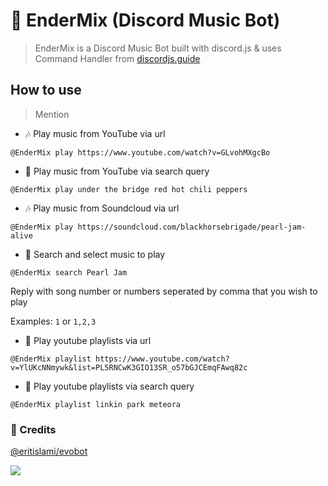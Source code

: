 # 🤖 EnderMix (Discord Music Bot)
> EnderMix is a Discord Music Bot built with discord.js & uses Command Handler from [discordjs.guide](https://discordjs.guide)

## How to use

> Mention

* 🎶 Play music from YouTube via url

`@EnderMix play https://www.youtube.com/watch?v=GLvohMXgcBo`

* 🔎 Play music from YouTube via search query

`@EnderMix play under the bridge red hot chili peppers`

* 🎶 Play music from Soundcloud via url

`@EnderMix play https://soundcloud.com/blackhorsebrigade/pearl-jam-alive`

* 🔎 Search and select music to play

`@EnderMix search Pearl Jam`

Reply with song number or numbers seperated by comma that you wish to play

Examples: `1` or `1,2,3`

* 📃 Play youtube playlists via url

`@EnderMix playlist https://www.youtube.com/watch?v=YlUKcNNmywk&list=PL5RNCwK3GIO13SR_o57bGJCEmqFAwq82c`

* 🔎 Play youtube playlists via search query

`@EnderMix playlist linkin park meteora`

### 📝 Credits
[@eritislami/evobot](https://github.com/eritislami/evobot)

<a href="https://discordbotlist.com/bots/867696370584780840"><img src="https://discordbotlist.com/api/v1/bots/867696370584780840/widget"></a>

